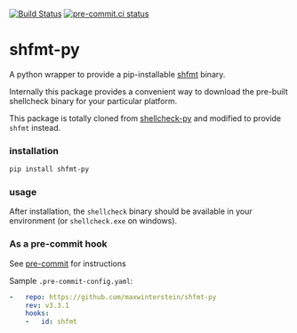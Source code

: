 [![Build Status](https://dev.azure.com/shellcheck-py/shellcheck-py/_apis/build/status/shellcheck-py.shellcheck-py?branchName=master)](https://dev.azure.com/shellcheck-py/shellcheck-py/_build/latest?definitionId=1&branchName=master)
[![pre-commit.ci status](https://results.pre-commit.ci/badge/github/MaxWinterstein/shfmt-py/master.svg)](https://results.pre-commit.ci/latest/github/MaxWinterstein/shfmt-py/master)

# shfmt-py

A python wrapper to provide a pip-installable [shfmt] binary.

Internally this package provides a convenient way to download the pre-built
shellcheck binary for your particular platform.

This package is totally cloned from [shellcheck-py] and modified to provide `shfmt` instead.

### installation

```bash
pip install shfmt-py
```

### usage

After installation, the `shellcheck` binary should be available in your
environment (or `shellcheck.exe` on windows).

### As a pre-commit hook

See [pre-commit] for instructions

Sample `.pre-commit-config.yaml`:

```yaml
-   repo: https://github.com/maxwinterstein/shfmt-py
    rev: v3.3.1
    hooks:
    -   id: shfmt
```

[shfmt]: https://github.com/mvdan/sh
[pre-commit]: https://pre-commit.com
[shellcheck-py]: https://github.com/shellcheck-py/shellcheck-py